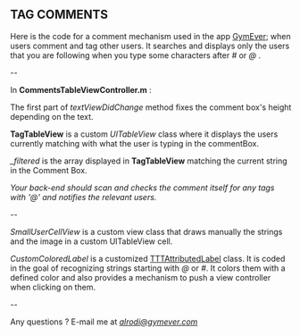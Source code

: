 <h2>TAG COMMENTS</h2>


Here is the code for a comment mechanism used in the app [GymEver](https://itunes.apple.com/ca/app/gymever/id827253499?mt=8); when users comment and tag other users. It searches and displays only the users that you are following when you type some characters after *#* or *@* .

--

In **CommentsTableViewController.m** : 

The first part of *textViewDidChange* method fixes the comment box's height depending on the text.  

**TagTableView** is a custom *UITableView* class where it displays the users currently matching with what the user is typing in the commentBox.  

*_filtered* is the array displayed in **TagTableView** matching the current string in the Comment Box.


*Your back-end should scan and checks the comment itself for any tags with '@' and notifies the relevant users.*

--

*SmallUserCellView* is a custom view class that draws manually the strings and the image in a custom UITableView cell.

*CustomColoredLabel* is a customized [TTTAttributedLabel](https://github.com/TTTAttributedLabel/TTTAttributedLabel) class. It is coded in the goal of recognizing strings starting with *@* or *#*. It colors them with a defined color and also provides a mechanism to push a view controller when clicking on them.

--

Any questions ? E-mail me at *alrodi@gymever.com*
